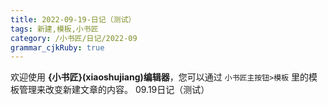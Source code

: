 ```yaml
---
title: 2022-09-19-日记（测试）
tags: 新建,模板,小书匠
category: /小书匠/日记/2022-09
grammar_cjkRuby: true
---
```



欢迎使用 **{小书匠}(xiaoshujiang)编辑器**，您可以通过 `小书匠主按钮>模板` 里的模板管理来改变新建文章的内容。
09.19日记（测试）